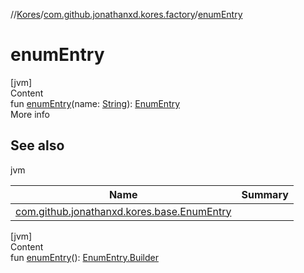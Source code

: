 //[Kores](../index.md)/[com.github.jonathanxd.kores.factory](index.md)/[enumEntry](enum-entry.md)



# enumEntry  
[jvm]  
Content  
fun [enumEntry](enum-entry.md)(name: [String](https://kotlinlang.org/api/latest/jvm/stdlib/kotlin/-string/index.html)): [EnumEntry](../com.github.jonathanxd.kores.base/-enum-entry/index.md)  
More info  


## See also  
  
jvm  
  
|  Name|  Summary| 
|---|---|
| <a name="com.github.jonathanxd.kores.factory//enumEntry/#kotlin.String/PointingToDeclaration/"></a>[com.github.jonathanxd.kores.base.EnumEntry](../com.github.jonathanxd.kores.base/-enum-entry/index.md)| <a name="com.github.jonathanxd.kores.factory//enumEntry/#kotlin.String/PointingToDeclaration/"></a>
  
  


[jvm]  
Content  
fun [enumEntry](enum-entry.md)(): [EnumEntry.Builder](../com.github.jonathanxd.kores.base/-enum-entry/-builder/index.md)  



